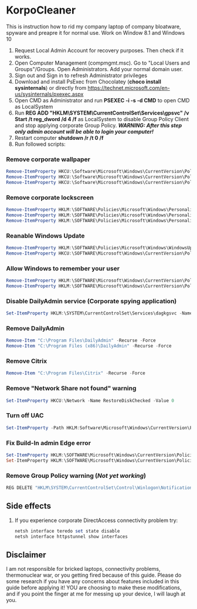 # KorpoCleaner

This is instruction how to rid my company laptop of company bloatware, spyware and preapre it for normal use. Work on Window 8.1 and Windows 10

1. Request Local Admin Account for recovery purposes. Then check if it works.
2. Open Computer Management (compmgmt.msc). Go to "Local Users and Groups"/Groups. Open Administrators. Add your normal domain user.
3. Sign out and Sign in to refresh Administrator privileges
4. Download and install PsExec from Chocolatey (**choco install sysinternals**) or directly from https://technet.microsoft.com/en-us/sysinternals/pxexec.aspx
5. Open CMD as Administrator and run **PSEXEC -i -s -d CMD** to open CMD as LocalSystem
6. Run **REG ADD "HKLM\SYSTEM\CurrentControlSet\Services\gpsvc" /v Start /t reg_dword /d 4 /f** as LocalSystem to disable Group Policy Client and stop applying corporate Group Policy. ***WARNING: After this step only admin account will be able to login your computer!***
7. Restart computer **shutdown /r /t 0 /f**
8. Run followed scripts:

### Remove corporate wallpaper
```powershell
Remove-ItemProperty HKCU:\Software\Microsoft\Windows\CurrentVersion\Policies\ActiveDesktop NoChangingWallPaper
Remove-ItemProperty HKCU:\Software\Microsoft\Windows\CurrentVersion\Policies\System Wallpaper
Remove-ItemProperty HKCU:\Software\Microsoft\Windows\CurrentVersion\Policies\System WallpaperStyle
```

### Remove corporate lockscreen
```powershell
Remove-ItemProperty HKLM:\SOFTWARE\Policies\Microsoft\Windows\Personalization NoChangingLockScreen
Remove-ItemProperty HKLM:\SOFTWARE\Policies\Microsoft\Windows\Personalization LockScreenOverlaysDisabled
Remove-ItemProperty HKLM:\SOFTWARE\Policies\Microsoft\Windows\Personalization LockScreenImage
```

### Reanable Windows Update
```powershell
Remove-ItemProperty HKLM:\SOFTWARE\Policies\Microsoft\Windows\WindowsUpdate DisableWindowsUpdateAccess
Remove-ItemProperty HKCU:\SOFTWARE\Microsoft\Windows\CurrentVersion\Policies\Explorer NoWindowsUpdate
```

### Allow Windows to remember your user
```powershell
Remove-ItemProperty HKLM:\SOFTWARE\Microsoft\Windows\CurrentVersion\Policies\System dontdisplaylastusername
Remove-ItemProperty HKLM:\SOFTWARE\Microsoft\Windows\CurrentVersion\Policies\System dontdisplaylockeduserid
```

### Disable DailyAdmin service (Corporate spying application)
```powershell
Set-ItemProperty HKLM:\SYSTEM\CurrentControlSet\Services\dagkgsvc -Name Start -Value 4
```

### Remove DailyAdmin
```powershell
Remove-Item "C:\Program Files\DailyAdmin" -Recurse -Force
Remove-Item "C:\Program Files (x86)\DailyAdmin" -Recurse -Force
```

### Remove Citrix
```powershell
Remove-Item "C:\Program Files\Citrix" -Recurse -Force
```

### Remove "Network Share not found" warning
```powershell
Set-ItemProperty HKCU:\Network -Name RestoreDiskChecked -Value 0
```

### Turn off UAC
```powershell
Set-ItemProperty -Path HKLM:Software\Microsoft\Windows\CurrentVersion\Policies\System -Name EnableLUA -Value 0 -Force
```

### Fix Build-In admin Edge error 
```powershell
Set-ItemProperty HKLM:\SOFTWARE\Microsoft\Windows\CurrentVersion\Policies\System -Name FilterAdministratorToken -Value 1
Set-ItemProperty HKLM:\SOFTWARE\Microsoft\Windows\CurrentVersion\Policies\System\UIPI -Name '(Default)' -Value 1
```

### Remove Group Policy warning (*Not yet working*)
```cmd
REG DELETE "HKLM\SYSTEM\CurrentControlSet\Control\Winlogon\Notifications\Components\GPClient" /va /f
```

## Side effects

1. If you experience corporate DirectAccess connectivity problem try:

    ```powershell
    netsh interface teredo set state disable
    netsh interface httpstunnel show interfaces
    ```

## Disclaimer

I am not responsible for bricked laptops, connectivity problems, thermonuclear war, or you getting fired because of this guide. Please do some research if you have any concerns about features included in this guide before applying it! YOU are choosing to make these modifications, and if you point the finger at me for messing up your device, I will laugh at you.